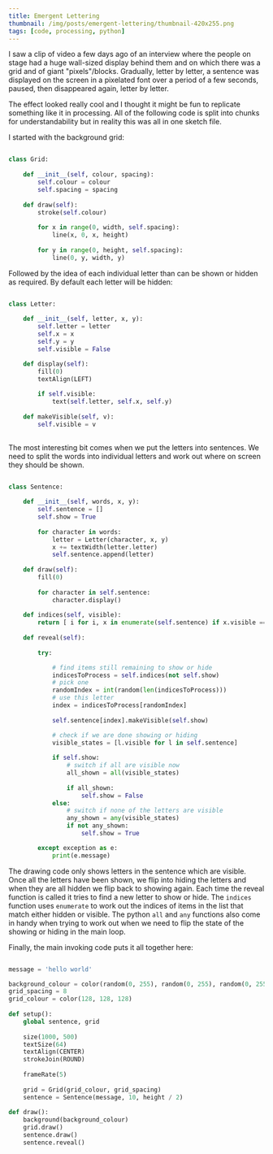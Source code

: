```yaml
---
title: Emergent Lettering
thumbnail: /img/posts/emergent-lettering/thumbnail-420x255.png
tags: [code, processing, python]
---
```


I saw a clip of video a few days ago of an interview where the people on stage had a huge wall-sized display behind them and on which 
there was a grid and of giant "pixels"/blocks. Gradually, letter by letter, a sentence was displayed on the screen in a pixelated font over 
a period of a few seconds, paused, then disappeared again, letter by letter.

The effect looked really cool and I thought it might be fun to replicate something like it in processing. All of the following code is split 
into chunks for understandability but in reality this was all in one sketch file. 

I started with the background grid:

```python

class Grid:
    
    def __init__(self, colour, spacing):
        self.colour = colour
        self.spacing = spacing
        
    def draw(self):
        stroke(self.colour)
    
        for x in range(0, width, self.spacing):
            line(x, 0, x, height)
        
        for y in range(0, height, self.spacing):
            line(0, y, width, y)

```

Followed by the idea of each individual letter than can be shown or hidden as required. By default each letter will be hidden:

```python

class Letter:
    
    def __init__(self, letter, x, y):
        self.letter = letter
        self.x = x
        self.y = y
        self.visible = False

    def display(self):
        fill(0)
        textAlign(LEFT)
        
        if self.visible:
            text(self.letter, self.x, self.y)
            
    def makeVisible(self, v):
        self.visible = v
            
```

The most interesting bit comes when we put the letters into sentences. We need to split the words into individual letters and work out where on screen 
they should be shown.

```python

class Sentence:
    
    def __init__(self, words, x, y):
        self.sentence = []
        self.show = True
        
        for character in words:
            letter = Letter(character, x, y)
            x += textWidth(letter.letter)
            self.sentence.append(letter)
    
    def draw(self):    
        fill(0)
            
        for character in self.sentence:
            character.display()
     
    def indices(self, visible):
        return [ i for i, x in enumerate(self.sentence) if x.visible == visible]
    
    def reveal(self):
        
        try:

            # find items still remaining to show or hide
            indicesToProcess = self.indices(not self.show)
            # pick one
            randomIndex = int(random(len(indicesToProcess)))
            # use this letter
            index = indicesToProcess[randomIndex]
              
            self.sentence[index].makeVisible(self.show)

            # check if we are done showing or hiding
            visible_states = [l.visible for l in self.sentence]
            
            if self.show:
                # switch if all are visible now
                all_shown = all(visible_states)
    
                if all_shown:
                    self.show = False
            else:
                # switch if none of the letters are visible
                any_shown = any(visible_states)
                if not any_shown:
                    self.show = True

        except exception as e:
            print(e.message)

```

The drawing code only shows letters in the sentence which are visible. Once all the letters have been shown, we flip into hiding the letters and when they are 
all hidden we flip back to showing again. Each time the reveal function is called it tries to find a
new letter to show or hide. The ```indices``` function uses ```enumerate``` to work out the indices of items in the list that match either hidden or visible. The python 
```all``` and ```any``` functions also come in handy when trying to work out when we need to flip the state of the showing or hiding in the main loop. 

Finally, the main invoking code puts it all together here:

```python

message = 'hello world'

background_colour = color(random(0, 255), random(0, 255), random(0, 255))
grid_spacing = 8
grid_colour = color(128, 128, 128)
        
def setup():
    global sentence, grid
    
    size(1000, 500)
    textSize(64)
    textAlign(CENTER)
    strokeJoin(ROUND)
    
    frameRate(5)
    
    grid = Grid(grid_colour, grid_spacing)
    sentence = Sentence(message, 10, height / 2)
        
def draw():
    background(background_colour)
    grid.draw()
    sentence.draw()
    sentence.reveal()

```


